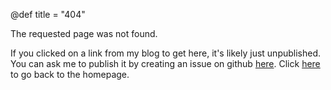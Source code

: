 @def title = "404"

The requested page was not found. 

If you clicked on a link from my blog to get here, it's likely just unpublished. You can ask me to publish it by creating an issue on github [here](https://github.com/jasoneveleth/blog/issues/new). Click [here](/) to go back to the homepage.

